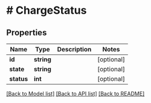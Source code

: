 # # ChargeStatus

## Properties

Name | Type | Description | Notes
------------ | ------------- | ------------- | -------------
**id** | **string** |  | [optional]
**state** | **string** |  | [optional]
**status** | **int** |  | [optional]

[[Back to Model list]](../../README.md#models) [[Back to API list]](../../README.md#endpoints) [[Back to README]](../../README.md)
